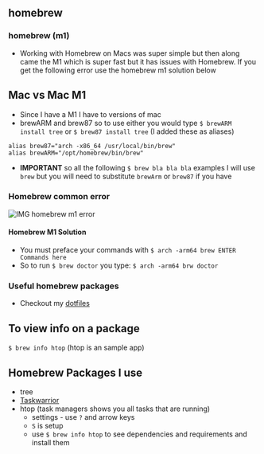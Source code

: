 ## homebrew
### homebrew (m1) 
* Working with Homebrew on Macs was super simple but then along came the M1 which is super fast but it has issues with Homebrew. If you get the following error use the homebrew m1 solution below

## Mac vs Mac M1
* Since I have a M1 I have to versions of mac
* brewARM and brew87 so to use either you would type `$ brewARM install tree` or `$ brew87 install tree` (I added these as aliases)

```
alias brew87="arch -x86_64 /usr/local/bin/brew"
alias brewARM="/opt/homebrew/bin/brew"
```

* **IMPORTANT** so all the following `$ brew bla bla bla` examples I will use `brew` but you will need to substitute `brewArm` or `brew87` if you have

### Homebrew common error
![IMG homebrew m1 error](https://i.imgur.com/irqIk4a.png)

#### Homebrew M1 Solution
* You must preface your commands with `$ arch -arm64 brew ENTER Commands here`
* So to run `$ brew doctor` you type: `$ arch -arm64 brw doctor`

### Useful homebrew packages
* Checkout my [dotfiles](https://github.com/kingluddite/dotfiles/blob/master/Brewfile)
## To view info on a package
`$ brew info htop` (htop is an sample app)

## Homebrew Packages I use
* tree
* [Taskwarrior](./macos/homebrew/task.md)
* htop (task managers shows you all tasks that are running)
  * settings - use `?` and arrow keys
  * `S` is setup
  * use `$ brew info htop` to see dependencies and requirements and install them
